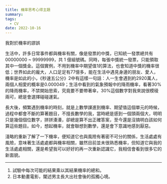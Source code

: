 ```yaml
---
title: 機率思考心得主題
summary: 
tags:
  - CV
date: 2022-10-16
---
```

我對於機率的謬誤

生活中，許多日常事件都與機率有關，像是發票的中獎，已知統一發票總共有00000000 ~ 99999999，共 1 億組號碼。同時，每張中獎統一發票，只能領取其中一個獎金。這個實例，不用到機率中期望值1的算法，也會知道中獎的機率很低；世界如此的龐大，人口足足有77億多，能在生活中遇見身邊的朋友、愛人，機率是如此的小，《秒速五公分》2中有這樣一句話：人一生會遇到約2920萬人，兩個人相愛的概率是0.000049；生活中看到的氣象預報中的降雨機率，看著30%的降雨機率，不禁開始思索，究竟要不要帶著傘，30%這個數字對我來說很模稜兩可，總是會選擇碰碰運氣。

長大後，頻繁遇到機率的時刻，就是上數學課進到機率、期望值這個單元的時候，過程中都會不斷的算著題目，不擅長數學的我，當時總是感到一個頭兩個大，明明只是幾個個位數字，拼拼湊湊，卻總是算不出正確答案，至今還是沒搞明白該如何算這些題目。如今，想起機率，就會聯想到數學，還是會下意識地感到厭惡。

淺略的重新了解了一下機率，便知道它也與風險有著密不可分的關係，生活處處有風險，意味著生活處處都與機率相關，雖然目前並未很熟悉機率，但知道它與我的生活處處相關，還是希望我可以好好的再一次重新認識它，我相信會看到很多它的新面貌。





________________________________
1. 試驗中每次可能的結果乘以其結果機率的總和。
2. 日本動畫電影，闡述男主長大出社會後的孤獨心境。
